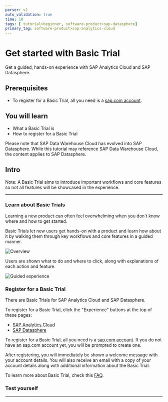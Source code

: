```yaml
---
parser: v2
auto_validation: true
time: 10
tags: [ tutorial>beginner, software-product>sap-datasphere]
primary_tag: software-product>sap-analytics-cloud
---
```


# Get started with Basic Trial
<!-- description --> Get a guided, hands-on experience with SAP Analytics Cloud and SAP Datasphere.

## Prerequisites
 - To register for a Basic Trial, all you need is a [sap.com account](https://www.sap.com/registration/protected/form-universal-reg.afl.html?generalRegistration=true).

## You will learn
  - What a Basic Trial is
  - How to register for a Basic Trial

Please note that SAP Data Warehouse Cloud has evolved into SAP Datasphere. While this tutorial may reference SAP Data Warehouse Cloud, the content applies to SAP Datasphere.

## Intro
Note: A Basic Trial aims to introduce important workflows and core features so not all features will be showcased in the experience.

---

### Learn about Basic Trials


Learning a new product can often feel overwhelming when you don't know where and how to get started.

Basic Trials let new users get hands-on with a product and learn how about it by walking them through key workflows and core features in a guided manner.

![Overview](step1a.png)

Users are shown what to do and where to click, along with explanations of each action and feature.

![Guided experience](step1b.png)


### Register for a Basic Trial


There are Basic Trials for SAP Analytics Cloud and SAP Datasphere.

To register for a Basic Trial, click the "Experience" buttons at the top of these pages:

-	[SAP Analytics Cloud](https://www.sap.com/products/technology-platform/cloud-analytics.html)
-	[SAP Datasphere](https://www.sap.com/products/technology-platform/datasphere/guided-experience.html)

To register for a Basic Trial, all you need is a [sap.com account](https://www.sap.com/registration/protected/form-universal-reg.afl.html?generalRegistration=true). If you do not have an sap.com account yet, you will be prompted to create one.

After registering, you will immediately be shown a welcome message with your account details. You will also receive an email with a copy of your account details along with additional information about the Basic Trial.

To learn more about Basic Trial, check this [FAQ](https://www.sap.com/documents/2022/03/7e14f83c-1e7e-0010-bca6-c68f7e60039b.html).



### Test yourself









---
